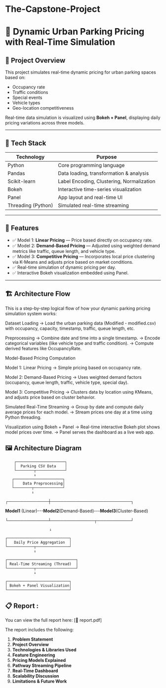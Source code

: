 # The-Capstone-Project
# 🚗 Dynamic Urban Parking Pricing with Real-Time Simulation

## 📌 Project Overview

This project simulates real-time dynamic pricing for urban parking spaces based on:
- Occupancy rate
- Traffic conditions
- Special events
- Vehicle types
- Geo-location competitiveness

Real-time data simulation is visualized using **Bokeh + Panel**, displaying daily pricing variations across three models.


---

## 📌 Tech Stack

| Technology         | Purpose                                    |
|--------------------|--------------------------------------------|
| Python             | Core programming language                  |
| Pandas             | Data loading, transformation & analysis    |
| Scikit-learn       | Label Encoding, Clustering, Normalization  |
| Bokeh              | Interactive time-series visualization      |
| Panel              | App layout and real-time UI                |
| Threading (Python) | Simulated real-time streaming              |

---

## 🧠 Features

- ✅ Model 1: **Linear Pricing** — Price based directly on occupancy rate.
- ✅ Model 2: **Demand-Based Pricing** — Adjusted using weighted demand metrics like traffic, queue length, and vehicle type.
- ✅ Model 3: **Competitive Pricing** — Incorporates local price clustering via K-Means and adjusts price based on market conditions.
- ✅ Real-time simulation of dynamic pricing per day.
- ✅ Interactive Bokeh visualization embedded using Panel.

---

## 🏗️ Architecture Flow

This is a step-by-step logical flow of how your dynamic parking pricing simulation system works:

Dataset Loading
→ Load the urban parking data (Modified - modified.csv) with occupancy, capacity, timestamp, traffic, queue length, etc.

Preprocessing
→ Combine date and time into a single timestamp.
→ Encode categorical variables (like vehicle type and traffic condition).
→ Compute derived features like OccupancyRate.

Model-Based Pricing Computation

Model 1: Linear Pricing
→ Simple pricing based on occupancy rate.

Model 2: Demand-Based Pricing
→ Uses weighted demand factors (occupancy, queue length, traffic, vehicle type, special day).

Model 3: Competitive Pricing
→ Clusters data by location using KMeans, and adjusts price based on cluster behavior.

Simulated Real-Time Streaming
→ Group by date and compute daily average prices for each model.
→ Stream prices one day at a time using Python threading.

Visualization using Bokeh + Panel
→ Real-time interactive Bokeh plot shows model prices over time.
→ Panel serves the dashboard as a live web app.

## 🖼️ Architecture Diagram

        ┌──────────────────────┐
        │  Parking CSV Data    │
        └────────┬─────────────┘
                 ↓
       ┌──────────────────────┐
       │    Data Preprocessing│
       └────────┬─────────────┘
                ↓
  ┌─────────────┼──────────────────────────┐
  
  
**Model1** (Linear)---**Model2**(Demand-Based)---**Model3**(Cluster-Based)                  

  
  
  └─────────────┴──────────────┬───────────┘
  
                        ↓
                               
    ┌────────────────────────────┐
    │   Daily Price Aggregation  │
    └────────────┬───────────────┘
                 ↓
                               
    ┌───────────────────────────────┐
    │ Real-Time Streaming (Thread)  │
    └────────────┬──────────────────┘
                 ↓
                            
    ┌────────────────────────────┐
    │ Bokeh + Panel Visualization│
    └────────────────────────────┘


## 📋 Report :

You can view the full report here: [📄 report.pdf]

The report includes the following:

1. **Problem Statement**
2. **Project Overview**
3. **Technologies & Libraries Used**
4. **Feature Engineering**
5. **Pricing Models Explained**
6. **Pathway Streaming Pipeline**
7. **Real-Time Dashboard**
8. **Scalability Discussion**
9. **Limitations & Future Work**
